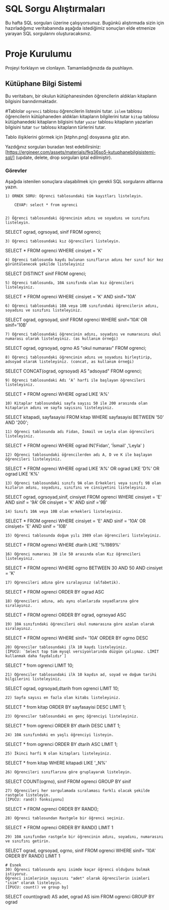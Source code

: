 # SQL Sorgu Alıştırmaları

Bu hafta SQL sorguları üzerine çalışıyorsunuz. Bugünkü alıştırmada sizin için hazırladığımız veritabanında aşağıda istediğimiz sonuçları elde etmenize yarayan SQL sorgularını oluşturacaksınız.

# Proje Kurulumu
Projeyi forklayın ve clonlayın. Tamamladığınızda da pushlayın.

## Kütüphane Bilgi Sistemi

Bu veritabanı, bir okulun kütüphanesinden öğrencilerin aldıkları kitapların bilgisini barındırmaktadır.

#Tablolar 
`ogrenci` tablosu öğrencilerin listesini tutar.
`islem` tablosu öğrencilerin kütüphaneden aldıkları kitapların bilgilerini tutar
`kitap` tablosu kütüphanedeki kitapların bilgisini tutar
`yazar` tablosu kitapların yazarları bilgisini tutar
`tur` tablosu kitapların türlerini tutar.

Tablo ilişiklerini görmek için [ktphn.png] dosyasına göz atın.

Yazdığınız sorguları buradan test edebilirsiniz: [https://ergineer.com/assets/materials/fkg36so5-kutuphanebilgisistemi-sql/] (update, delete, drop sorguları iptal edilmiştir).

### Görevler

Aşağıda istenilen sonuçlara ulaşabilmek için gerekli SQL sorgularını altlarına yazın. 


	1) ÖRNEK SORU: Öğrenci tablosundaki tüm kayıtları listeleyin.
	
		CEVAP: select * from ogrenci

	
	2) Öğrenci tablosundaki öğrencinin adını ve soyadını ve sınıfını listeleyin.
SELECT 	ograd, ogrsoyad, sinif  FROM ogrenci;
	
	
	3) Öğrenci tablosundaki kız öğrencileri listeleyin. 
SELECT * FROM ogrenci  WHERE cinsiyet = 'K'
	
	
	4) Öğrenci tablosunda kaydı bulunan sınıfların adını her sınıf bir kez görüntülenecek şekilde listeleyiniz
SELECT  DISTINCT sinif FROM ogrenci;	
	
	5) Öğrenci tablosunda, 10A sınıfında olan kız öğrencileri listeleyiniz.
SELECT * FROM ogrenci WHERE cinsiyet = 'K' AND sinif='10A'

	6) Öğrenci tablosundaki 10A veya 10B sınıfındaki öğrencilerin adını, soyadını ve sınıfını listeleyiniz.
SELECT ograd, ogrsoyad, sinif  FROM ogrenci WHERE sinif='10A' OR sinif='10B'	
	
	7) Öğrenci tablosundaki öğrencinin adını, soyadını ve numarasını okul numarası olarak listeleyiniz. (as kullanım örneği)
SELECT ograd, ogrsoyad, ogrno AS "okul numarası" FROM ogrenci;	
	
	8) Öğrenci tablosundaki öğrencinin adını ve soyadını birleştirip, adsoyad olarak listeleyiniz. (concat, as kullanım örneği)
SELECT CONCAT(ograd, ogrsoyad) AS "adsoyad" FROM ogrenci;
	
	9) Öğrenci tablosundaki Adı ‘A’ harfi ile başlayan öğrencileri listeleyiniz.
SELECT * FROM ogrenci WHERE ograd LIKE 'A%'

	10) Kitaplar tablosundaki sayfa sayısı 50 ile 200 arasında olan kitapların adını ve sayfa sayısını listeleyiniz.
SELECT kitapadi,  sayfasayisi FROM kitap WHERE sayfasayisi BETWEEN '50' AND '200';

	11) Öğrenci tablosunda adı Fidan, İsmail ve Leyla olan öğrencileri listeleyiniz.
SELECT * FROM ogrenci WHERE ograd IN('Fidan', 'İsmail' ,'Leyla' )	
	
	12) Öğrenci tablosundaki öğrencilerden adı A, D ve K ile başlayan öğrencileri listeleyiniz.
SELECT * FROM ogrenci WHERE ograd LIKE 'A%'
OR ograd LIKE 'D%'
OR ograd LIKE 'K%'	
	
	13) Öğrenci tablosundaki sınıfı 9A olan Erkekleri veya sınıfı 9B olan kızların adını, soyadını, sınıfını ve cinsiyetini listeleyiniz.
SELECT ograd, ogrsoyad,sinif, cinsiyet FROM ogrenci WHERE cinsiyet = 'E' AND sinif = '9A' OR cinsiyet = 'K' AND sinif ='9B'	
	
	14) Sınıfı 10A veya 10B olan erkekleri listeleyiniz.
SELECT * FROM ogrenci WHERE cinsiyet = 'E' AND sinif = '10A' OR cinsiyet= 'E' AND sinif = '10B'

	15) Öğrenci tablosunda doğum yılı 1989 olan öğrencileri listeleyiniz.
SELECT * FROM ogrenci WHERE dtarih LIKE '%1989%'	
	
	16) Öğrenci numarası 30 ile 50 arasında olan Kız öğrencileri listeleyiniz.
SELECT * FROM ogrenci WHERE ogrno BETWEEN 30 AND 50 AND cinsiyet = 'K'	
	
	17) Öğrencileri adına göre sıralayınız (alfabetik).
SELECT * FROM ogrenci ORDER BY  ograd ASC	
	
	18) Öğrencileri adına, adı aynı olanlarıda soyadlarına göre sıralayınız.
SELECT * FROM ogrenci ORDER BY  ograd, ogrsoyad ASC	
	
	19) 10A sınıfındaki öğrencileri okul numarasına göre azalan olarak sıralayınız.
SELECT * FROM ogrenci WHERE sinif= '10A' ORDER BY ogrno DESC	
	
	20) Öğrenciler tablosundaki ilk 10 kaydı listeleyiniz.
	[İPUCU: `Select top tüm mysql versiyonlarında düzgün çalışmaz. LİMİT kullanmak daha faydalıdır`]
SELECT * from ogrenci LIMIT 10;	

	21) Öğrenciler tablosundaki ilk 10 kaydın ad, soyad ve doğum tarihi bilgilerini listeleyiniz.
SELECT ograd, ogrsoyad,dtarih from ogrenci LIMIT 10;
	
	22) Sayfa sayısı en fazla olan kitabı listeleyiniz.
SELECT * from kitap ORDER BY sayfasayisi DESC LIMIT 1;	
	
	23) Öğrenciler tablosundaki en genç öğrenciyi listeleyiniz.
SELECT * from ogrenci ORDER BY dtarih DESC LIMIT 1;
	
	24) 10A sınıfındaki en yaşlı öğrenciyi listeyin.
SELECT * from ogrenci ORDER BY dtarih ASC LIMIT 1;
	
	25) İkinci harfi N olan kitapları listeleyiniz.
SELECT * from kitap WHERE kitapadi LIKE '_N%'
	
	26) Öğrencileri sınıflarına göre gruplayarak listeleyin.
SELECT COUNT(ogrno), sinif FROM ogrenci GROUP BY sinif	
	
	27) Öğrencileri her sorgulamada sıralaması farklı olacak şekilde rastgele listeleyin. 
	[İPUCU: rand() fonksiyonu]
SELECT * FROM ogrenci ORDER BY RAND();	
	
	28) Öğrenci tablosundan Rastgele bir öğrenci seçiniz.
SELECT * FROM ogrenci ORDER BY RAND() LIMIT 1	
	
	29) 10A sınıfından rastgele bir öğrencinin adını, soyadını, numarasını ve sınıfını getirin.
SELECT ograd, ogrsoyad, ogrno, sinif FROM ogrenci WHERE sinif= '10A' ORDER BY RAND() LIMIT 1	
	
	# Esnek
	30) Öğrenci tablosunda aynı isimde kaçar öğrenci olduğunu bulmak istiyoruz. 
	Öğrenci isimlerinin sayısını "adet" olarak öğrencilerin isimleri "isim" olarak listeleyin. 
	[İPUCU: count() ve group by]
SELECT count(ograd) AS adet, ograd AS isim FROM ogrenci GROUP BY ograd
